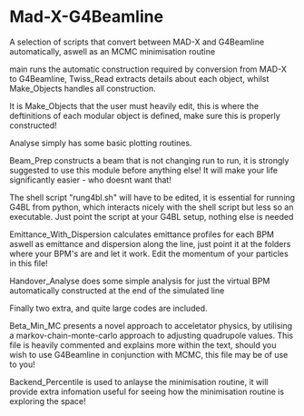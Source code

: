 # Mad-X-G4Beamline
A selection of scripts that convert between MAD-X and G4Beamline automatically, aswell as an MCMC minimisation routine

main runs the automatic construction required by conversion from MAD-X to G4Beamline, Twiss_Read extracts details about each object, 
whilst Make_Objects handles all construction.

It is Make_Objects that the user must heavily edit, this is where the deftinitions of each modular object is defined, make sure this is properly constructed!

Analyse simply has some basic plotting routines.

Beam_Prep constructs a beam that is not changing run to run, it is strongly suggested to use this module before anything else!
It will make your life significantly easier - who doesnt want that!

The shell script "rung4bl.sh" will have to be edited, it is essential for running G4BL from python, which interacts nicely with the shell script but less so
an executable. Just point the script at your G4BL setup, nothing else is needed

Emittance_With_Dispersion calculates emittance profiles for each BPM aswell as emittance and dispersion along the line,
just point it at the folders where your BPM's are and let it work. Edit the momentum of your particles in this file!

Handover_Analyse does some simple analysis for just the virtual BPM automatically constructed at the end of the simulated line

Finally two extra, and quite large codes are included.

Beta_Min_MC presents a novel approach to acceletator physics, by utilising a markov-chain-monte-carlo approach to adjusting quadrupole values.
This file is heavily commented and explains more within the text, should you wish to use G4Beamline in conjunction with MCMC, this file may be of use to you!

Backend_Percentile is used to anlayse the minimisation routine, it will provide extra infomation useful for seeing how the minimisation routine is exploring the space!
